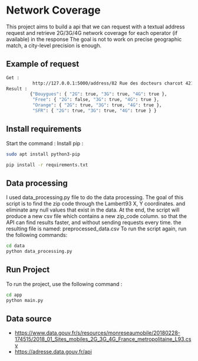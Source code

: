 # Network Coverage
This project aims to build a api that we can request with
a textual address request and retrieve 2G/3G/4G 
network coverage for each operator (if available)
in the response
The goal is not to work on precise geographic match,
a city-level precision is enough.

## Example of request 
```sh
Get : 
          http://127.0.0.1:5000/address/82 Rue des docteurs charcot 42100 st etienne 
Result : 
         {"Bouygues": { "2G": true, "3G": true, "4G": true }, 
          "Free": { "2G": false, "3G": true, "4G": true }, 
          "Orange": { "2G": true, "3G": true, "4G": true }, 
          "SFR": { "2G": true, "3G": true, "4G": true } }
```
## Install requirements 
Start the command :
Install pip :
```sh
sudo apt install python3-pip
```
```sh
pip install -r requirements.txt
```

## Data processing
I used data_processing.py file to do the data processing.
The goal of this script is to find the zip code through the Lambert93 X, Y coordinates.
and eliminate any null values that exist in the data.
At the end, the script will produce a new csv file which contains a new zip_code column.
so that the API can find results faster, and without sending requests every time.
the resulting file is named: preprocessed_data.csv
To run the script again, run the following commands:
```sh
cd data
python data_processing.py
```
## Run Project
To run the project, use the following command :
```sh
cd app
python main.py
```
## Data source
- https://www.data.gouv.fr/s/resources/monreseaumobile/20180228-174515/2018_01_Sites_mobiles_2G_3G_4G_France_metropolitaine_L93.csv
- https://adresse.data.gouv.fr/api
